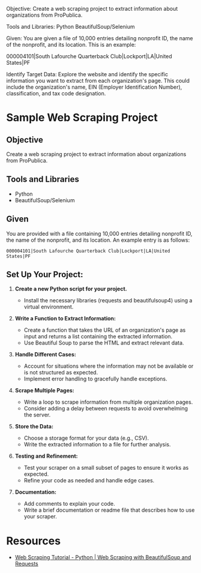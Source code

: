 Objective:
Create a web scraping project to extract information about organizations from ProPublica.

Tools and Libraries:
Python
BeautifulSoup/Selenium

Given:
You are given a file of 10,000 entries detailing nonprofit ID, the name of the nonprofit, and its location. This is an example:

000004101|South Lafourche Quarterback Club|Lockport|LA|United States|PF

Identify Target Data:
Explore the website and identify the specific information you want to extract from each organization's page. This could include the organization's name, EIN (Employer Identification Number), classification, and tax code designation.

# Sample Web Scraping Project

## Objective

Create a web scraping project to extract information about organizations from ProPublica.

## Tools and Libraries

- Python
- BeautifulSoup/Selenium

## Given

You are provided with a file containing 10,000 entries detailing nonprofit ID, the name of the nonprofit, and its location. An example entry is as follows:

```plaintext
000004101|South Lafourche Quarterback Club|Lockport|LA|United States|PF
```

## Set Up Your Project:

1. **Create a new Python script for your project.**
   - Install the necessary libraries (requests and beautifulsoup4) using a virtual environment.

2. **Write a Function to Extract Information:**
   - Create a function that takes the URL of an organization's page as input and returns a list containing the extracted information.
   - Use Beautiful Soup to parse the HTML and extract relevant data.

3. **Handle Different Cases:**
   - Account for situations where the information may not be available or is not structured as expected.
   - Implement error handling to gracefully handle exceptions.

4. **Scrape Multiple Pages:**
   - Write a loop to scrape information from multiple organization pages.
   - Consider adding a delay between requests to avoid overwhelming the server.

5. **Store the Data:**
   - Choose a storage format for your data (e.g., CSV).
   - Write the extracted information to a file for further analysis.

6. **Testing and Refinement:**
   - Test your scraper on a small subset of pages to ensure it works as expected.
   - Refine your code as needed and handle edge cases.

7. **Documentation:**
   - Add comments to explain your code.
   - Write a brief documentation or readme file that describes how to use your scraper.

# Resources

- [Web Scraping Tutorial - Python | Web Scraping with BeautifulSoup and Requests](https://www.youtube.com/watch?v=bargNl2WeN4&pp=ygUNYmVhdXRpZnVsc291cA%3D%3D&ab_channel=AlexTheAnalyst)




